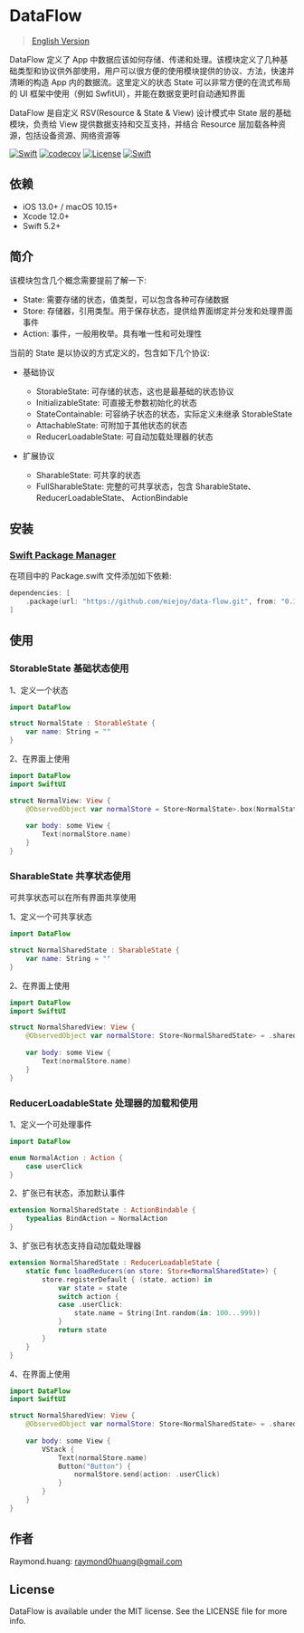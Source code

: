 # DataFlow

> [English Version](README-EN.md)

DataFlow 定义了 App 中数据应该如何存储、传递和处理。该模块定义了几种基础类型和协议供外部使用，用户可以很方便的使用模块提供的协议、方法，快速并清晰的构造 App 内的数据流。这里定义的状态 State 可以非常方便的在流式布局的 UI 框架中使用（例如 SwfitUI），并能在数据变更时自动通知界面

DataFlow 是自定义 RSV(Resource & State & View) 设计模式中 State 层的基础模块，负责给 View 提供数据支持和交互支持，并结合 Resource 层加载各种资源，包括设备资源、网络资源等

[![Swift](https://github.com/miejoy/data-flow/actions/workflows/test.yml/badge.svg)](https://github.com/miejoy/data-flow/actions/workflows/test.yml)
[![codecov](https://codecov.io/gh/miejoy/data-flow/branch/main/graph/badge.svg)](https://codecov.io/gh/miejoy/data-flow)
[![License](https://img.shields.io/badge/license-MIT-brightgreen.svg)](LICENSE)
[![Swift](https://img.shields.io/badge/swift-5.2-brightgreen.svg)](https://swift.org)

## 依赖

- iOS 13.0+ / macOS 10.15+
- Xcode 12.0+
- Swift 5.2+

## 简介

该模块包含几个概念需要提前了解一下:

- State: 需要存储的状态，值类型，可以包含各种可存储数据
- Store: 存储器，引用类型。用于保存状态，提供给界面绑定并分发和处理界面事件
- Action: 事件，一般用枚举。具有唯一性和可处理性

当前的 State 是以协议的方式定义的，包含如下几个协议:

- 基础协议
  - StorableState: 可存储的状态，这也是最基础的状态协议
  - InitializableState: 可直接无参数初始化的状态
  - StateContainable: 可容纳子状态的状态，实际定义未继承 StorableState
  - AttachableState: 可附加于其他状态的状态
  - ReducerLoadableState: 可自动加载处理器的状态

- 扩展协议
  - SharableState: 可共享的状态
  - FullSharableState: 完整的可共享状态，包含 SharableState、ReducerLoadableState、 ActionBindable

## 安装

### [Swift Package Manager](https://github.com/apple/swift-package-manager)

在项目中的 Package.swift 文件添加如下依赖:

```swift
dependencies: [
    .package(url: "https://github.com/miejoy/data-flow.git", from: "0.1.0"),
]
```

## 使用

### StorableState 基础状态使用

1、定义一个状态

```swift
import DataFlow

struct NormalState : StorableState {
    var name: String = ""
}
```

2、在界面上使用

```swift
import DataFlow
import SwiftUI

struct NormalView: View {
    @ObservedObject var normalStore = Store<NormalState>.box(NormalState())
    
    var body: some View {
        Text(normalStore.name)
    }
}
```

### SharableState 共享状态使用

可共享状态可以在所有界面共享使用

1、定义一个可共享状态

```swift
import DataFlow

struct NormalSharedState : SharableState {
    var name: String = ""
}
```

2、在界面上使用

```swift
import DataFlow
import SwiftUI

struct NormalSharedView: View {
    @ObservedObject var normalStore: Store<NormalSharedState> = .shared
    
    var body: some View {
        Text(normalStore.name)
    }
}
```

### ReducerLoadableState 处理器的加载和使用

1、定义一个可处理事件

```swift
import DataFlow

enum NormalAction : Action {
    case userClick
}
```

2、扩张已有状态，添加默认事件

```swift
extension NormalSharedState : ActionBindable {
    typealias BindAction = NormalAction
}
```

3、扩张已有状态支持自动加载处理器

```swift
extension NormalSharedState : ReducerLoadableState {
    static func loadReducers(on store: Store<NormalSharedState>) {
        store.registerDefault { (state, action) in
            var state = state
            switch action {
            case .userClick:
                state.name = String(Int.random(in: 100...999))
            }
            return state
        }
    }
}
```

4、在界面上使用

```swift
import DataFlow
import SwiftUI

struct NormalSharedView: View {
    @ObservedObject var normalStore: Store<NormalSharedState> = .shared
    
    var body: some View {
        VStack {
            Text(normalStore.name)
            Button("Button") {
                normalStore.send(action: .userClick)
            }
        }
    }
}
```

## 作者

Raymond.huang: raymond0huang@gmail.com

## License

DataFlow is available under the MIT license. See the LICENSE file for more info.
